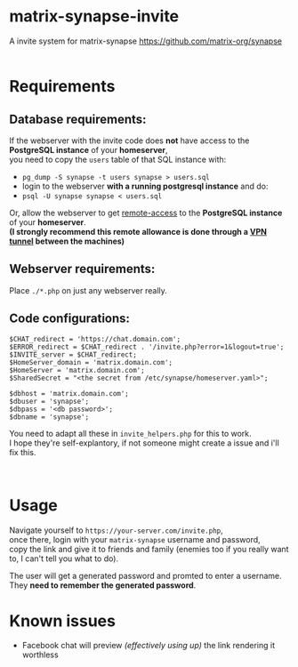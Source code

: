 # matrix-synapse-invite
A invite system for matrix-synapse https://github.com/matrix-org/synapse
<br>
<br>
# Requirements
## Database requirements:

If the webserver with the invite code does **not** have access to the **PostgreSQL instance** of your **homeserver**,<br>
you need to copy the `users` table of that SQL instance with:
 * `pg_dump -S synapse -t users synapse > users.sql`
 * login to the webserver **with a running postgresql instance** and do:
 * `psql -U synapse synapse < users.sql`

Or, allow the webserver to get [remote-access](https://wiki.archlinux.org/index.php/PostgreSQL#Configure_PostgreSQL_to_be_accessible_from_remote_hosts) to the **PostgreSQL instance** of your **homeserver**.<br>
**(I strongly recommend this remote allowance is done through a [VPN tunnel](https://www.stunnel.org/index.html) between the machines)** 

## Webserver requirements:
Place `./*.php` on just any webserver really.<br>

## Code configurations:

    $CHAT_redirect = 'https://chat.domain.com';
    $ERROR_redirect = $CHAT_redirect . '/invite.php?error=1&logout=true';
    $INVITE_server = $CHAT_redirect;
    $HomeServer_domain = 'matrix.domain.com';
    $HomeServer = 'matrix.domain.com';
    $SharedSecret = "<the secret from /etc/synapse/homeserver.yaml>";
    
    $dbhost = 'matrix.domain.com';
    $dbuser = 'synapse';
    $dbpass = '<db password>';
    $dbname = 'synapse';
    
You need to adapt all these in `invite_helpers.php` for this to work.<br>
I hope they're self-explantory, if not someone might create a issue and i'll fix this.

<br>

# Usage
Navigate yourself to `https://your-server.com/invite.php`,<br>
once there, login with your `matrix-synapse` username and password,<br>
copy the link and give it to friends and family (enemies too if you really want to, I can't tell you what to do).

The user will get a generated password and promted to enter a username.<br>
They **need to remember the generated password**.<br>

# Known issues
* Facebook chat will preview *(effectively using up)* the link rendering it worthless
